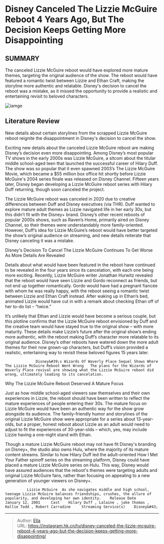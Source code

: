 # Disney Canceled The Lizzie McGuire Reboot 4 Years Ago, But The Decision Keeps Getting More Disappointing


## SUMMARY 



  The canceled Lizzie McGuire reboot would have explored more mature themes, targeting the original audience of the show.   The reboot would have featured a romantic twist between Lizzie and Ethan Craft, making the storyline more authentic and relatable.   Disney&#39;s decision to cancel the reboot was a mistake, as it missed the opportunity to provide a realistic and entertaining revisit to beloved characters.  

![iamge](https://static1.srcdn.com/wordpress/wp-content/uploads/2024/01/lizzymcguire.jpg)

## Literature Review

New details about certain storylines from the scrapped Lizzie McGuire reboot reignite the disappointment in Disney&#39;s decision to cancel the show.




Exciting new details about the canceled Lizzie McGuire reboot are making Disney’s decision even more disappointing. Among Disney’s most popular TV shows in the early 2000s was Lizzie McGuire, a sitcom about the titular middle school-aged teen that launched the successful career of Hilary Duff. The show was so popular that it even spawned 2003’s The Lizzie McGuire Movie, which became a $55 million box office hit shortly before Lizzie McGuire&#39;s 2004 series finale was released on Disney Channel. Fifteen years later, Disney began developing a Lizzie McGuire reboot series with Hilary Duff returning, though soon canceled the project.




The Lizzie McGuire reboot was canceled in 2020 due to creative differences between Duff and Disney executives (via THR). Duff wanted to explore mature adult themes as Lizzie navigated life in her early 30s, but this didn’t fit with the Disney&#43; brand. Disney’s other recent reboots of popular 2000s shows, such as Raven’s Home, primarily aired on Disney Channel, so their themes were understandably more family-oriented. However, Duff’s idea for Lizzie McGuire’s reboot would have better targeted the show’s original audience on streaming, and new details reiterate that Disney canceling it was a mistake.


 Disney&#39;s Decision To Cancel The Lizzie McGuire Continues To Get Worse As More Details Are Revealed 
         

Details about what would have been featured in the reboot have continued to be revealed in the four years since its cancelation, with each one being more exciting. Recently, Lizzie McGuire writer Jonathan Hurwitz revealed that the reboot would have seen Lizzie and Gordo reconnect as friends, but not end up together romantically. Gordo would have had a pregnant fiancée with whom he was really happy, with the reboot seeing a romantic twist between Lizzie and Ethan Craft instead. After waking up in Ethan’s bed, animated Lizzie would have cut in with a remark about checking Ethan off of her to-do list – “twice.”




It’s unlikely that Ethan and Lizzie would have become a serious couple, but this plotline confirms that the Lizzie McGuire reboot envisioned by Duff and the creative team would have stayed true to the original show – with more maturity. These details make Lizzie’s future after the original show’s ending more authentic, with the reboot making Duff’s character more relatable to its original audience. Disney’s other reboots have watered down the more adult themes for their now grown-up characters, but Duff’s vision provided a realistic, entertaining way to revisit these beloved figures 15 years later.

                  Disney&#39;s Wizards Of Waverly Place Sequel Shows Where The Lizzie McGuire Reboot Went Wrong   The plans for the Wizards of Waverly Place revival are showing what the Lizzie McGuire reboot did wrong, ultimately leading to its cancelation.   



 Why The Lizzie McGuire Reboot Deserved A Mature Focus 
          




Just as how middle school-aged viewers saw themselves and their own experiences in Lizzie, the reboot should have been written to reflect the mature experiences of people entering their 30s. The mature focus on Lizzie McGuire would have been an authentic way for the show grow alongside its audience. The family-friendly humor and storylines of the original Lizzie McGuire show were appropriate for a series about 13-year-olds, but a proper, honest reboot about Lizzie as an adult would need to adjust to fit the experiences of 30-year-olds – which, yes, may include Lizzie having a one-night stand with Ethan.

Though a mature Lizzie McGuire reboot may not have fit Disney&#39;s branding on Disney&#43;, the studio also owns Hulu, where the majority of its mature content streams. Similar to how Hilary Duff led the adult-oriented How I Met Your Father spinoff series on the streaming platform, Disney could have placed a mature Lizzie McGuire series on Hulu. This way, Disney would have assured audiences that the reboot&#39;s themes were targeting adults and original Lizzie McGuire fans, rather than focusing on appealing to a new generation of younger viewers on Disney&#43;.




              Lizzie McGuire  As she navigates middle and high school, teenage Lizzie McGuire balances friendships, crushes, the allure of popularity, and developing her own identity.    Release Date    January 12, 2001     Cast    Hilary Duff , Lalaine , jake thomas , Hallie Todd , Robert Carradine     Streaming Service(s)    Disney&#43;      



---

> Author: [Ella](https://instagram.hk.cn/)  
> URL: https://instagram.hk.cn/tv/disney-canceled-the-lizzie-mcguire-reboot-4-years-ago-but-the-decision-keeps-getting-more-disappointing/  

